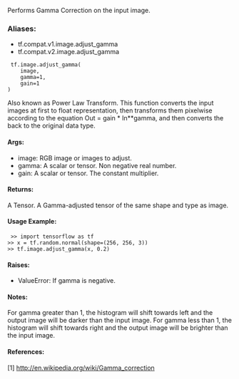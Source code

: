 Performs Gamma Correction on the input image.
### Aliases:
- tf.compat.v1.image.adjust_gamma
- tf.compat.v2.image.adjust_gamma

```
 tf.image.adjust_gamma(
    image,
    gamma=1,
    gain=1
)
```
Also known as Power Law Transform. This function converts the input images at first to float representation, then transforms them pixelwise according to the equation Out = gain * In**gamma, and then converts the back to the original data type.
#### Args:
- image: RGB image or images to adjust.
- gamma: A scalar or tensor. Non negative real number.
- gain: A scalar or tensor. The constant multiplier.
#### Returns:
A Tensor. A Gamma-adjusted tensor of the same shape and type as image.
#### Usage Example:

```
 >> import tensorflow as tf
>> x = tf.random.normal(shape=(256, 256, 3))
>> tf.image.adjust_gamma(x, 0.2)
```
#### Raises:
- ValueError: If gamma is negative.
#### Notes:
For gamma greater than 1, the histogram will shift towards left and the output image will be darker than the input image. For gamma less than 1, the histogram will shift towards right and the output image will be brighter than the input image.
#### References:
[1] http://en.wikipedia.org/wiki/Gamma_correction
